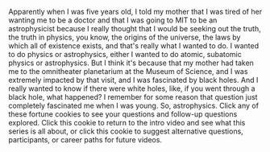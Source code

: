 
Apparently when I was five years old,
I told my mother that I was tired
of her wanting me to be a doctor
and that I was going to MIT
to be an astrophysicist
because I really thought
that I would be seeking out the truth,
the truth in physics,
you know, the origins of the universe,
the laws by which all of existence exists,
and that&#39;s really what I wanted to do.
I wanted to do physics or astrophysics,
either I wanted to do atomic, subatomic physics
or astrophysics.
But I think it&#39;s because that my mother
had taken me to the omnitheater planetarium
at the Museum of Science,
and I was extremely impacted by that visit,
and I was fascinated by black holes.
And I really wanted to know if there were white holes,
like, if you went through a black hole,
what happened?
I remember for some reason
that question just completely fascinated me
when I was young.
So, astrophysics.
Click any of these fortune cookies
to see your questions and follow-up questions explored.
Click this cookie to return to the intro video
and see what this series is all about,
or click this cookie to suggest
alternative questions,
participants,
or career paths
for future videos.

